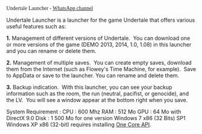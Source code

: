 <span style="font-family: 'Comic Sans MS';">Undertale Launcher - [WhatsApp channel](https://whatsapp.com/channel/0029Vb9tYfi7IUYTeusCq70D)

Undertale Launcher is a launcher for the game Undertale that offers various useful features such as:

**1.**   ﻿Management of different versions of Undertale.
   ﻿   ﻿You can download one or more versions of the game (DEMO 2013, 2014, 1.0, 1.08) in this launcher and you can rename or delete them.

**2.**   ﻿Management of multiple saves.
   ﻿   ﻿You can create empty saves, download them from the Internet (such as Flowey's Time Machine, for example).
﻿   ﻿Save to AppData or save to the launcher. You can rename and delete them.

**3.**   ﻿Backup indication.
   ﻿   ﻿With this launcher, you can see your backup information such as the room, the run (neutral, pacifist, or genocide), and the LV.
   ﻿   ﻿You will see a window appear at the bottom right when you save.

System Requirement :
CPU : 600 Mhz
RAM : 512 Mo
GPU : 64 Mo with DirectX 9.0
Disk : 1 500 Mo for one version
Windows 7 x86 (32 Bits) SP1
Windows XP x86 (32-bit) requires installing [One Core API](https://github.com/shorthorn-project/One-Core-API-Binaries).
